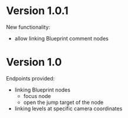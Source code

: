 # Version 1.0.1

New functionality:
* allow linking Blueprint comment nodes

# Version 1.0

Endpoints provided:
* linking Blueprint nodes
	- focus node
	- open the jump target of the node
* linking levels at specific camera coordinates
